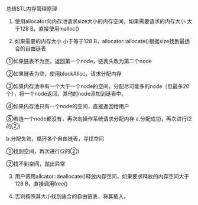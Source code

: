 总结STL内存管理原理 

1. 使用allocator向内存池请求size大小的内存空间，如果需要请求的内存大小 大于128 B，直接使用malloc() 

2. 如果需要的内存大小 小于等于128 B，allocator::allocate()根据size找到最适合的自由链表

 ①如果链表不为空，返回第一个node，链表头改为第二个node 

②如果链表为空，使用blockAlloc，请求分配内存 

③如果内存池中有一个大于一个node的空间，分配尽可能多的node（但最多20个），将一个node返回，其他的node添加到链表中。 

④如果内存池只有一个node的空间，直接返回给用户 

⑤若连一个node都没有，再次向操作系统请求分配内存 a.分配成功，再次进行(2的②) 



b.分配失败，循环各个自由链表，寻找空间 

①找到空间，再次进行(2的②) 

②找不到空间，抛出异常 



3. 用户调用allcator::deallocate()释放内存空间，如果要求释放的内存空间大于 128 B，直接调用free()

4. 否则按照其大小找到适合的自由链表，将其插入。
